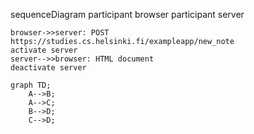 sequenceDiagram
    participant browser
    participant server
    
    browser->>server: POST https://studies.cs.helsinki.fi/exampleapp/new_note
    activate server
    server-->>browser: HTML document
    deactivate server


```mermaid
graph TD;
    A-->B;
    A-->C;
    B-->D;
    C-->D;
```
